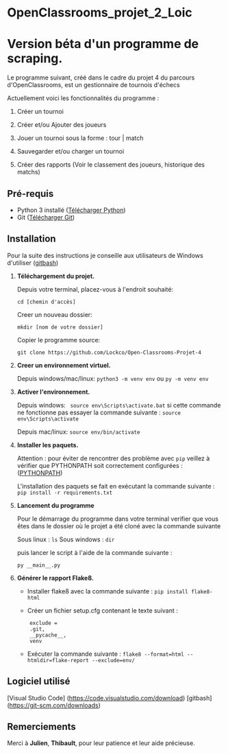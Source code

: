 # OpenClassrooms_projet_2_Loic
# Version béta d'un programme de scraping.

Le programme suivant, créé dans le cadre du projet 4 du parcours d'OpenClassrooms, est un gestionnaire de tournois d'échecs 

Actuellement voici les fonctionnalités du programme : 

1. Créer un tournoi

2. Créer et/ou Ajouter des joueurs

3. Jouer un tournoi sous la forme : tour | match

4. Sauvegarder et/ou charger un tournoi

5. Créer des rapports (Voir le classement des joueurs, historique des matchs)

## Pré-requis 

* Python 3 installé ([Télécharger Python](https://www.python.org/downloads/))
* Git ([Télécharger Git](https://github.com/))

## Installation

Pour la suite des instructions je conseille aux utilisateurs de Windows d'utiliser ([gitbash](https://git-scm.com/downloads))

1. **Téléchargement du projet.**


    Depuis votre terminal, placez-vous à l'endroit souhaité:
    
    ```cd [chemin d'accès]```  
    
    Creer un nouveau dossier:
    
    ```mkdir [nom de votre dossier]```

    Copier le programme source:

    ```git clone https://github.com/Lockco/Open-Classrooms-Projet-4```
    
2. **Creer un environnement virtuel.**

    Depuis windows/mac/linux: ```python3 -m venv env``` ou ```py -m venv env```
    
3. **Activer l'environnement.**
    
    Depuis windows: ``` source env\Scripts\activate.bat``` si cette commande ne fonctionne pas essayer la commande suivante : ```source env\Scripts\activate```
    
    Depuis mac/linux: ```source env/bin/activate```

4. **Installer les paquets.**

    Attention : pour éviter de rencontrer des problème avec ```pip``` veillez à vérifier que PYTHONPATH soit correctement configurées : 
    ([PYTHONPATH](https://datatofish.com/add-python-to-windows-path/))
    
    L'installation des paquets se fait en exécutant la commande suivante : ```pip install -r requirements.txt```
    
5. **Lancement du programme**

    Pour le démarrage du programme dans votre terminal verifier que vous êtes dans le dossier 
    où le projet a été cloné avec la commande suivante

    Sous linux : ```ls``` 
    Sous windows : ```dir```
    
    
    puis lancer le script à l'aide de la commande suivante :

    ```py __main__.py```

6. **Générer le rapport Flake8.**

    - Installer flake8 avec la commande suivante : ```pip install flake8-html```

    - Créer un fichier setup.cfg contenant le texte suivant :

    ``` [flake8] max-line-length = 119
        exclude =
        .git,
        __pycache__,
        venv
    ```
    
    - Exécuter la commande suivante : ```flake8 --format=html --htmldir=flake-report --exclude=env/```
## Logiciel utilisé
[Visual Studio Code] (https://code.visualstudio.com/download)
[gitbash] (https://git-scm.com/downloads)

## Remerciements

Merci à **Julien**, **Thibault**, pour leur patience et leur aide précieuse.
